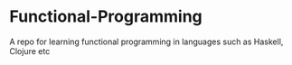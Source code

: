 # Functional-Programming
A repo for learning functional programming in languages such as Haskell, Clojure etc
